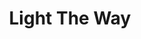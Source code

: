 ---
title: Light The Way
description: Ahead of you, to guide you - Los Angeles' Best Veteran Resources.  Prevetted By Vets, For Vets.
image: projects/light-the-way.jpg
alt: 'Veteran returned from service to civilian life.'
links: 
  - name: Site
    url: 'https://lighttheway.herokuapp.com/'
looking: 
  - category: Development
    skill: Front-end Developers 
  - category: UI/UX
    skill: UX Designers
location: 
  - Downtown LA
  - Remote
visible: false
status: On Hold
---